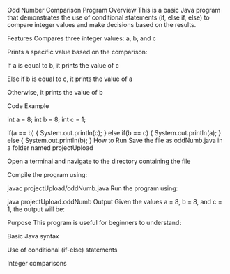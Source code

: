 Odd Number Comparison Program
Overview
This is a basic Java program that demonstrates the use of conditional statements (if, else if, else) to compare integer values and make decisions based on the results.

Features
Compares three integer values: a, b, and c

Prints a specific value based on the comparison:

If a is equal to b, it prints the value of c

Else if b is equal to c, it prints the value of a

Otherwise, it prints the value of b

Code Example

int a = 8;
int b = 8;
int c = 1;

if(a == b) {
    System.out.println(c);
} else if(b == c) {
    System.out.println(a);
} else {
    System.out.println(b);
}
How to Run
Save the file as oddNumb.java in a folder named projectUpload

Open a terminal and navigate to the directory containing the file

Compile the program using:

javac projectUpload/oddNumb.java
Run the program using:

java projectUpload.oddNumb
Output
Given the values a = 8, b = 8, and c = 1, the output will be:

Purpose
This program is useful for beginners to understand:

Basic Java syntax

Use of conditional (if-else) statements

Integer comparisons

